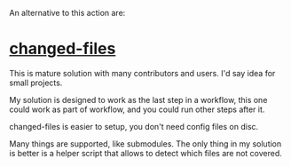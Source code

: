An alternative to this action are:


# [changed-files](https://github.com/marketplace/actions/changed-files)

This is mature solution with many contributors and users.  I'd say idea for small projects.

My solution is designed to work as the last step in a workflow, this one could work as part of workflow, and you could run other steps after it.

changed-files is easier to setup, you don't need config files on disc.

Many things are supported, like submodules.
The only thing in my solution is better is a helper script that allows to detect which files are not covered.
